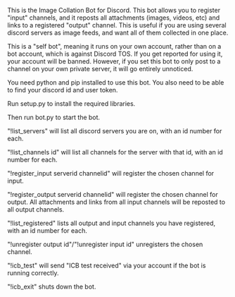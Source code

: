 This is the Image Collation Bot for Discord. This bot allows you to register "input" channels, and it reposts all attachments (images, videos, etc) and links to a registered "output" channel. This is useful if you are using several discord servers as image feeds, and want all of them collected in one place.

This is a "self bot", meaning it runs on your own account, rather than on a bot account, which is against Discord TOS. If you get reported for using it, your account will be banned. However, if you set this bot to only post to a channel on your own private server, it will go entirely unnoticed.

You need python and pip installed to use this bot. You also need to be able to find your discord id and user token.

Run setup.py to install the required libraries.

Then run bot.py to start the bot.

"!list_servers" will list all discord servers you are on, with an id number for each.

"!list_channels id" will list all channels for the server with that id, with an id number for each.

"!register_input serverid channelid" will register the chosen channel for input.

"!register_output serverid channelid" will register the chosen channel for output. All attachments and links from all input channels will be reposted to all output channels.

"!list_registered" lists all output and input channels you have registered, with an id number for each.

"!unregister output id"/"!unregister input id" unregisters the chosen channel.

"!icb_test" will send "ICB test received" via your account if the bot is running correctly.

"!icb_exit" shuts down the bot.
